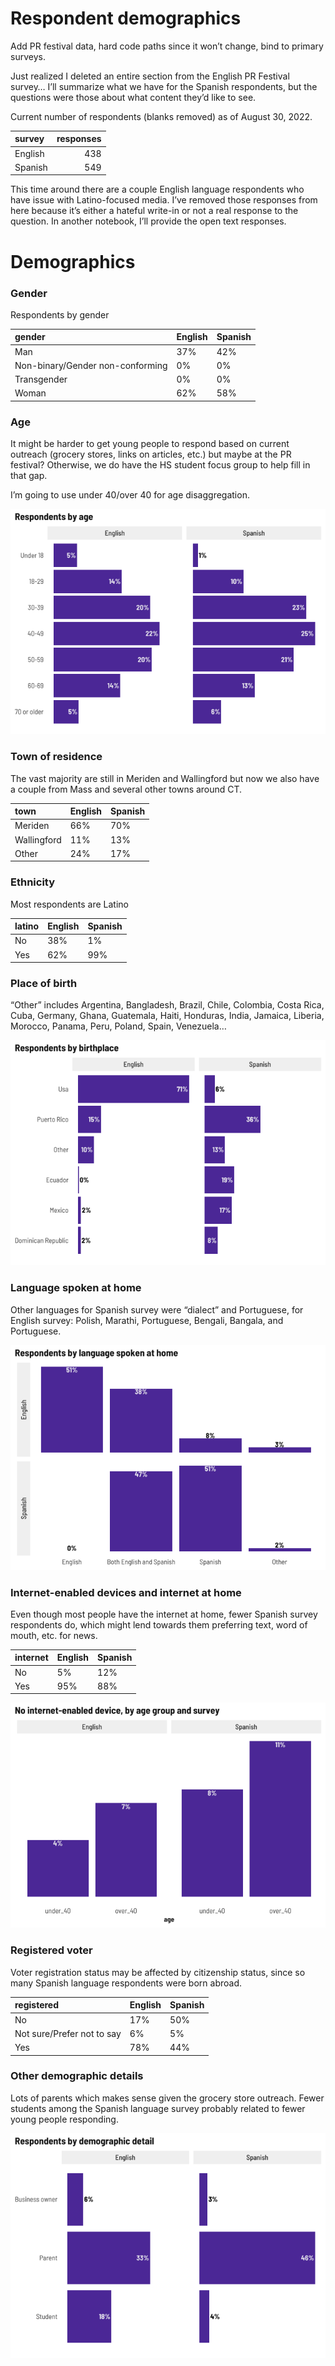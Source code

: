 Respondent demographics
================

Add PR festival data, hard code paths since it won’t change, bind to
primary surveys.

Just realized I deleted an entire section from the English PR Festival
survey… I’ll summarize what we have for the Spanish respondents, but the
questions were those about what content they’d like to see.

Current number of respondents (blanks removed) as of August 30, 2022.

| survey  | responses |
|:--------|----------:|
| English |       438 |
| Spanish |       549 |

This time around there are a couple English language respondents who
have issue with Latino-focused media. I’ve removed those responses from
here because it’s either a hateful write-in or not a real response to
the question. In another notebook, I’ll provide the open text responses.

# Demographics

### Gender

Respondents by gender

| gender                           | English | Spanish |
|:---------------------------------|:--------|:--------|
| Man                              | 37%     | 42%     |
| Non-binary/Gender non-conforming | 0%      | 0%      |
| Transgender                      | 0%      | 0%      |
| Woman                            | 62%     | 58%     |

### Age

It might be harder to get young people to respond based on current
outreach (grocery stores, links on articles, etc.) but maybe at the PR
festival? Otherwise, we do have the HS student focus group to help fill
in that gap.

I’m going to use under 40/over 40 for age disaggregation.

![](demographics_files/figure-gfm/unnamed-chunk-9-1.png)<!-- -->

### Town of residence

The vast majority are still in Meriden and Wallingford but now we also
have a couple from Mass and several other towns around CT.

| town        | English | Spanish |
|:------------|:--------|:--------|
| Meriden     | 66%     | 70%     |
| Wallingford | 11%     | 13%     |
| Other       | 24%     | 17%     |

### Ethnicity

Most respondents are Latino

| latino | English | Spanish |
|:-------|:--------|:--------|
| No     | 38%     | 1%      |
| Yes    | 62%     | 99%     |

### Place of birth

“Other” includes Argentina, Bangladesh, Brazil, Chile, Colombia, Costa
Rica, Cuba, Germany, Ghana, Guatemala, Haiti, Honduras, India, Jamaica,
Liberia, Morocco, Panama, Peru, Poland, Spain, Venezuela…

![](demographics_files/figure-gfm/unnamed-chunk-15-1.png)<!-- -->

### Language spoken at home

Other languages for Spanish survey were “dialect” and Portuguese, for
English survey: Polish, Marathi, Portuguese, Bengali, Bangala, and
Portuguese.

![](demographics_files/figure-gfm/unnamed-chunk-17-1.png)<!-- -->

### Internet-enabled devices and internet at home

Even though most people have the internet at home, fewer Spanish survey
respondents do, which might lend towards them preferring text, word of
mouth, etc. for news.

| internet | English | Spanish |
|:---------|:--------|:--------|
| No       | 5%      | 12%     |
| Yes      | 95%     | 88%     |

![](demographics_files/figure-gfm/unnamed-chunk-21-1.png)<!-- -->

### Registered voter

Voter registration status may be affected by citizenship status, since
so many Spanish language respondents were born abroad.

| registered                 | English | Spanish |
|:---------------------------|:--------|:--------|
| No                         | 17%     | 50%     |
| Not sure/Prefer not to say | 6%      | 5%      |
| Yes                        | 78%     | 44%     |

### Other demographic details

Lots of parents which makes sense given the grocery store outreach.
Fewer students among the Spanish language survey probably related to
fewer young people responding.

![](demographics_files/figure-gfm/unnamed-chunk-25-1.png)<!-- -->
